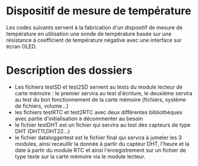 # Dispositif de mesure de température
Les codes suivants servent à la fabrication d'un dispositif de mesure de température en utilisation une sonde de température basée sur une résistance à coefficient de température négative avec une interface sur écran OLED.

# Description des dossiers
- Les fichiers testSD et test2SD servent au tests du module lecteur de carte mémoire : le premier servira au test d'écriture, le deuxième servira au test du bon fonctionnement de la carte mémoire (fichiers, système de fichiers, volume...)
- les fichiers testRTC et test2RTC avec deux différentes bibliothèques avec partie d'initialisation à décommenter au besoin
- le fichier testDHT est un fichier qui servira au test des capteurs de type DHT (DHT11,DHT22...)
- le fichier dataloggertest est le fichier final qui servira à jumeler les 3 modules, ainsi receuillir la donnée à partir du capteur DHT, l'heure et la date à partir du module RTC et ainsi l'enregistrement sur un fichier de type texte sur la carte mémoire via le module lecteur. 

